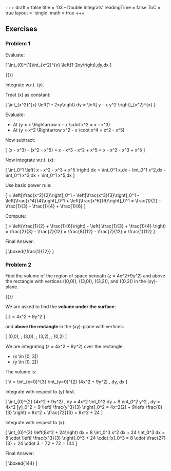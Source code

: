 +++
draft = false
title = '03 -  Double Integrals'
readingTime = false
ToC = true
layout = 'single'
math = true
+++

## Exercises

### Problem 1

Evaluate:

\[
  \int_{0}^{1}\int_{x^2}^{x} \left(1-2xy\right)\,dy\,dx
\]

{{<divider>}}

Integrate w.r.t. \(y\).

Treat \(x\) as constant:

\[
\int_{x^2}^{x} \left(1 - 2xy\right) dy
= \left[ y - x y^2 \right]_{x^2}^{x}
\]

Evaluate:

- At \(y = x \Rightarrow x - x \cdot x^2 = x - x^3\)
- At \(y = x^2 \Rightarrow x^2 - x \cdot x^4 = x^2 - x^5\)

Now subtract:

\[
(x - x^3) - (x^2 - x^5) = x - x^3 - x^2 + x^5 = x - x^2 - x^3 + x^5
\]

Now integrate w.r.t. \(x\):

\[
\int_0^1 \left( x - x^2 - x^3 + x^5 \right) dx
= \int_0^1 x\,dx - \int_0^1 x^2\,dx - \int_0^1 x^3\,dx + \int_0^1 x^5\,dx
\]

Use basic power rule:

\[
= \left[\frac{x^2}{2}\right]_0^1 - \left[\frac{x^3}{3}\right]_0^1 - \left[\frac{x^4}{4}\right]_0^1 + \left[\frac{x^6}{6}\right]_0^1
= \frac{1}{2} - \frac{1}{3} - \frac{1}{4} + \frac{1}{6}
\]

Compute:

\[
= \left(\frac{1}{2} + \frac{1}{6}\right) - \left( \frac{1}{3} + \frac{1}{4} \right)
= \frac{2}{3} - \frac{7}{12} = \frac{8}{12} - \frac{7}{12} = \frac{1}{12}
\]

Final Answer:

\[
\boxed{\frac{1}{12}}
\]

### Problem 2

Find the volume of the region of space beneath \(z = 4x^2+9y^2\) and above the rectangle with vertices \((0,0)\), \((3,0)\), \((3,2)\), and \((0,2)\) in the \(xy\)-plane.

{{<divider>}}

We are asked to find the **volume under the surface**:

\[
z = 4x^2 + 9y^2
\]

and **above the rectangle** in the \(xy\)-plane with vertices:

\[
(0,0), \; (3,0), \; (3,2), \; (0,2)
\]

We are integrating \(z = 4x^2 + 9y^2\) over the rectangle:

- \(x \in [0, 3]\)
- \(y \in [0, 2]\)

The volume is:

\[
V = \int_{x=0}^{3} \int_{y=0}^{2} (4x^2 + 9y^2) \, dy\, dx
\]

Integrate with respect to \(y\) first.

\[
\int_{0}^{2} (4x^2 + 9y^2) \, dy
= 4x^2 \int_0^2 dy + 9 \int_0^2 y^2 \, dy
= 4x^2 [y]_0^2 + 9 \left[ \frac{y^3}{3} \right]_0^2
= 4x^2(2) + 9\left( \frac{8}{3} \right) = 8x^2 + \frac{72}{3} = 8x^2 + 24
\]

Integrate with respect to \(x\).

\[
\int_{0}^{3} \left(8x^2 + 24\right) dx
= 8 \int_0^3 x^2 dx + 24 \int_0^3 dx
= 8 \cdot \left[ \frac{x^3}{3} \right]_0^3 + 24 \cdot [x]_0^3
= 8 \cdot \frac{27}{3} + 24 \cdot 3 = 72 + 72 = 144
\]

Final Answer:

\[
\boxed{144}
\]
